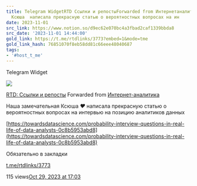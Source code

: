 ```yaml
---
title: Telegram WidgetRTD Ссылки и репостыForwarded from ИнтернетаналитикаНаша замечательная
  Ксюша  написала прекрасную статью о вероятностных вопросах на ин
date: 2023-11-01
src_link: https://www.notion.so/d9ec62e070bc4a3fbad2caf1339bbda8
src_date: '2023-11-01 14:44:00'
gold_link: https://t.me/rtdlinks/3773?embed=1&mode=tme
gold_link_hash: 76851070f8eb58dd81c66eee48040687
tags:
- '#host_t_me'
---
```






Telegram Widget




















[*![](https://cdn4.cdn-telegram.org/file/G2_fMQitZa6NlXppvnx07ptqMbKheG6mEHOKOWMb-e2GKGI6m4sVzdJWLZKabkz-3CTa8_SbxqQkI5N80Dk35YR74gESCSO4v_t-RQMSRNdBGEpHg9-fQzdaCxUo0IVX2xv3D24F8kYRK4YUVDyt402ICt9MyowC-VR4Tp8tLfVoqsHnSlv07Dv3cKw9_eznuxX_Kzmg2P8tzsnpjIQFBPVpIg8NLkiONPtAq4xjcu9LBce0ipLZ3B_depv7jOospban9A_LO4XtDxOwR8sH-MHTCpCdYx2-CHusSpJSqFNaE644K33uErsOtN4lFUhIAAP96I_O6Asvt3jzajYoww.jpg)*](https://t.me/rtdlinks)



[RTD: Ссылки и репосты](https://t.me/rtdlinks)
Forwarded from [Интернет-аналитика](https://t.me/internetanalytics/4221)

Наша замечательная Ксюша ***❤️*** написала прекрасную статью о вероятностных вопросах на интервью на позицию аналитиков данных   
  
[https://towardsdatascience.com/probability-interview-questions-in-real-life-of-data-analysts-0c8b5953abd8](https://towardsdatascience.com/probability-interview-questions-in-real-life-of-data-analysts-0c8b5953abd8)  
  
Обязательно в закладки

[t.me/rtdlinks/3773](https://t.me/rtdlinks/3773)

115 views[Oct 29, 2023 at 17:03](https://t.me/rtdlinks/3773)